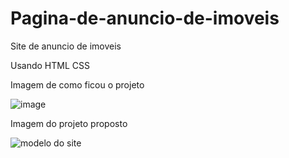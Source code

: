 # Pagina-de-anuncio-de-imoveis
Site de anuncio de imoveis 

Usando 
HTML 
CSS

Imagem de como ficou o projeto

 
![image](https://user-images.githubusercontent.com/103325619/199491834-d4a1f71c-392d-4742-9855-adba143db14b.png)


Imagem do projeto proposto 

![modelo do site](https://user-images.githubusercontent.com/103325619/199492906-74de336a-7c7c-4c41-89e7-f4d2831be461.png)

